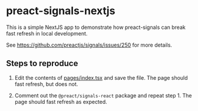 # preact-signals-nextjs

This is a simple NextJS app to demonstrate how preact-signals can break fast refresh in local development.

See https://github.com/preactjs/signals/issues/250 for more details.

## Steps to reproduce

1. Edit the contents of [pages/index.tsx](pages/index.tsx) and save the file. The page should fast refresh, but does not.

2. Comment out the `@preact/signals-react` package and repeat step 1. The page should fast refresh as expected.
